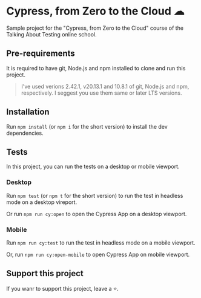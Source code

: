 # Cypress, from Zero to the Cloud ☁

Sample project for the "Cypress, from Zero to the Cloud" course of the Talking About Testing online school.

## Pre-requirements

It is required to have git, Node.js and npm installed to clone and run this project.

> I've used verions 2.42.1, v20.13.1 and 10.8.1 of git, Node.js and npm, respectively. I seggest you use them same or later LTS versions.

## Installation

Run `npm install` (or `npm i` for the short version) to install the dev dependencies.

## Tests

In this project, you can run the tests on a desktop or mobile viewport.

### Desktop

Run `npm test` (or `npm t` for the short version) to run the test in headless mode on a desktop vireport.

Or run `npm run cy:open` to open the Cypress App on a desktop viewport.

### Mobile

Run `npm run cy:test` to run the test in headless mode on a mobile viewport.

Or, run `npm run cy:open-mobile` to open Cypress App on mobile viewport.

## Support this project

If you wanr to support this project, leave a ⭐.
